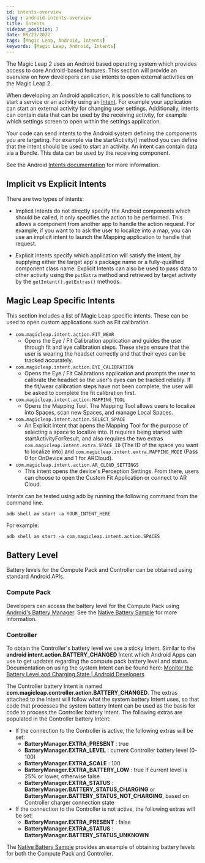 ```yaml
---
id: intents-overview
slug : android-intents-overview
title: Intents
sidebar_position: 7
date: 09/23/2022
tags: [Magic Leap, Android, Intents]
keywords: [Magic Leap, Android, Intents]
---
```


The Magic Leap 2 uses an Android based operating system which provides access to core Android-based features. This section will provide an overview on how developers can use intents to open external activities on the Magic Leap 2.

When developing an Android application, it is possible to call functions to start a service or an activity using an [Intent](https://developer.android.com/guide/components/intents-filters). For example your application can start an external activity for changing user settings. Additionally, intents can contain data that can be used by the receiving activity, for example which settings screen to open within the settings application.

Your code can send intents to the Android system defining the components you are targeting. For example via the startActivity() method you can define that the intent should be used to start an activity. An intent can contain data via a Bundle. This data can be used by the receiving component.

See the Android [Intents documentation](https://developer.android.com/guide/components/intents-filters) for more information.

## Implicit vs Explicit Intents

There are two types of intents:

- Implicit Intents do not directly specify the Android components which should be called, it only specifies the action to be performed. This allows a component from another app to handle the action request. For example, if you want to to ask the user to localize into a map, you can use an implicit intent to launch the Mapping application to handle that request.

- Explicit intents specify which application will satisfy the intent, by supplying either the target app's package name or a fully-qualified component class name. Explicit Intents can also be used to pass data to other activity using the `putExtra` method and retrieved by target activity by the `getIntent().getExtras()` methods.

## Magic Leap Specific Intents

This section includes a list of Magic Leap specific intents. These can be used to open custom applications such as Fit calibration.

- `com.magicleap.intent.action.FIT_WEAR`
  - Opens the Eye / Fit Calibration application and guides the user through fit and eye calibration steps. These steps ensure that the user is wearing the headset correctly and that their eyes can be tracked accurately.
- `com.magicleap.intent.action.EYE_CALIBRATION`
  - Opens the Eye / Fit Calibrations application and prompts the user to calibrate the headset so the user's eyes can be tracked reliably. If the fit/wear calibration steps have not been complete, the user will be asked to complete the fit calibration first.
- `com.magicleap.intent.action.MAPPING_TOOL`
  - Opens the Mapping Tool. The Mapping Tool allows users to localize into Spaces, scan new Spaces, and manage Local Spaces.
- `com.magicleap.intent.action.SELECT_SPACE`
  - An Explicit intent that opens the Mapping Tool for the purpose of selecting a space to localize into. It requires being started with startActivityForResult, and also requires the two extras `com.magicleap.intent.extra.SPACE_ID` (The ID of the space you want to localize into) and `com.magicleap.intent.extra.MAPPING_MODE` (Pass 0 for OnDevice and 1 for ARCloud).
- `com.magicleap.intent.action.AR_CLOUD_SETTINGS`
  - This intent opens the device's Perception Settings. From there, users can choose to open the Custom Fit Application or connect to AR Cloud.

Intents can be tested using adb by running the following command from the command line.

```shell
adb shell am start -a YOUR_INTENT_HERE
```

For example:

```shell
adb shell am start -a com.magicleap.intent.action.SPACES
```

## Battery Level

Battery levels for the Compute Pack and Controller can be obtained using standard Android APIs.

### Compute Pack

Developers can access the battery level for the Compute Pack using [Android's Battery Manager](https://developer.android.com/reference/android/os/BatteryManager). See the [Native Battery Sample](/versioned_docs/version-14-Jun-2023/guides/native/capi-samples.md#battery) for more information.

### Controller

To obtain the Controller's battery level we use a sticky Intent. Similar to the **android intent.action.BATTERY_CHANGED** Intent which Android Apps can use to get updates regarding the compute pack battery level and status. Documentation on using the system Intent can be found here: [Monitor the Battery Level and Charging State | Android Developers](https://developer.android.com/training/monitoring-device-state/battery-monitoring)

The Controller battery Intent is named **com.magicleap.controller.action.BATTERY_CHANGED**.  The extras attached to the Intent will follow what the system battery Intent uses, so that code that processes the system battery Intent can be used as the basis for code to process the Controller battery Intent. The following extras are populated in the Controller battery Intent:

- If the connection to the Controller is active, the following extras will be set:
  - **BatteryManager.EXTRA_PRESENT** : true
  - **BatteryManager.EXTRA_LEVEL** : current Controller battery level (0-100)
  - **BatteryManager.EXTRA_SCALE** : 100
  - **BatteryManager.EXTRA_BATTERY_LOW** : true if current level is 25% or lower, otherwise false
  - **BatteryManager.EXTRA_STATUS** : **BatteryManager.BATTERY_STATUS_CHARGING** or **BatteryManager.BATTERY_STATUS_NOT_CHARGING**, based on Controller charger connection state
- If the connection to the Controller is not active, the following extras will be set:
  - **BatteryManager.EXTRA_PRESENT** : false
  - **BatteryManager.EXTRA_STATUS** : **BatteryManager.BATTERY_STATUS_UNKNOWN**

The [Native Battery Sample](/versioned_docs/version-14-Jun-2023/guides/native/capi-samples.md#battery) provides an example of obtaining battery levels for both the Compute Pack and Controller.

